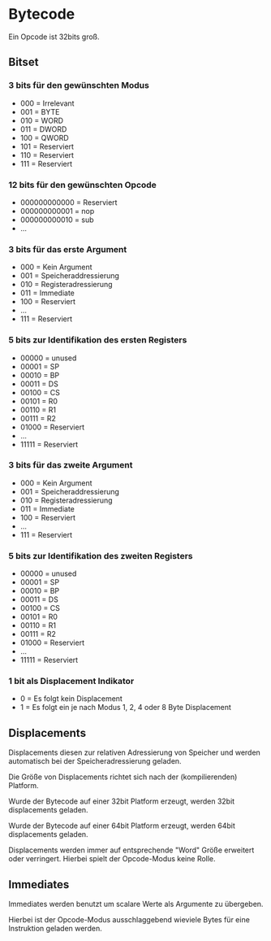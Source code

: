 # Bytecode

Ein Opcode ist 32bits groß.

## Bitset

### 3 bits für den gewünschten Modus
  - 000 = Irrelevant
  - 001 = BYTE
  - 010 = WORD
  - 011 = DWORD
  - 100 = QWORD
  - 101 = Reserviert
  - 110 = Reserviert
  - 111 = Reserviert

### 12 bits für den gewünschten Opcode
  - 000000000000 = Reserviert
  - 000000000001 = nop 
  - 000000000010 = sub
  - ...

### 3 bits für das erste Argument
  - 000 = Kein Argument
  - 001 = Speicheraddressierung
  - 010 = Registeradressierung
  - 011 = Immediate
  - 100 = Reserviert
  - ...
  - 111 = Reserviert

### 5 bits zur Identifikation des ersten Registers
  - 00000 = unused
  - 00001 = SP
  - 00010 = BP
  - 00011 = DS
  - 00100 = CS
  - 00101 = R0
  - 00110 = R1
  - 00111 = R2
  - 01000 = Reserviert
  - ...
  - 11111 = Reserviert

### 3 bits für das zweite Argument
  - 000 = Kein Argument
  - 001 = Speicheraddressierung
  - 010 = Registeradressierung
  - 011 = Immediate
  - 100 = Reserviert
  - ...
  - 111 = Reserviert

### 5 bits zur Identifikation des zweiten Registers
  - 00000 = unused
  - 00001 = SP
  - 00010 = BP
  - 00011 = DS
  - 00100 = CS
  - 00101 = R0
  - 00110 = R1
  - 00111 = R2
  - 01000 = Reserviert
  - ...
  - 11111 = Reserviert

### 1 bit als Displacement Indikator
  - 0 = Es folgt kein Displacement
  - 1 = Es folgt ein je nach Modus 1, 2, 4 oder 8 Byte Displacement

## Displacements

Displacements diesen zur relativen Adressierung von Speicher und
werden automatisch bei der Speicheradressierung geladen.

Die Größe von Displacements richtet sich nach der (kompilierenden) Platform.

Wurde der Bytecode auf einer 32bit Platform erzeugt, 
werden 32bit displacements geladen.

Wurde der Bytecode auf einer 64bit Platform erzeugt, 
werden 64bit displacements geladen.

Displacements werden immer auf entsprechende "Word" Größe 
erweitert oder verringert. Hierbei spielt der Opcode-Modus keine Rolle.

## Immediates

Immediates werden benutzt um scalare Werte als Argumente zu übergeben.

Hierbei ist der Opcode-Modus ausschlaggebend wieviele Bytes für eine
Instruktion geladen werden.
